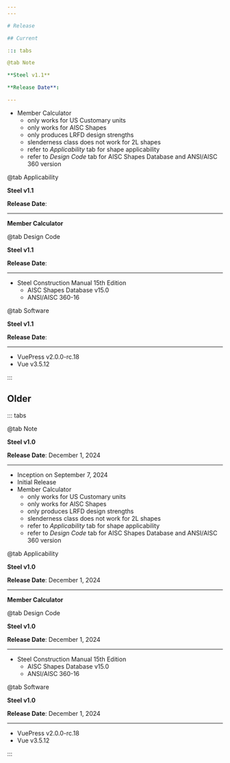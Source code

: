 ```yaml
---
---

# Release

## Current

::: tabs

@tab Note

**Steel v1.1**

**Release Date**: 

---
```


- Member Calculator
  - only works for US Customary units
  - only works for AISC Shapes
  - only produces LRFD design strengths
  - slenderness class does not work for 2L shapes
  - refer to *Applicability* tab for shape applicability
  - refer to *Design Code* tab for AISC Shapes Database and ANSI/AISC 360 version

@tab Applicability

**Steel v1.1**

**Release Date**: 

---

**Member Calculator**

<steel-applicability-v1-1 />

@tab Design Code

**Steel v1.1**

**Release Date**: 

---

- Steel Construction Manual 15th Edition
  - AISC Shapes Database v15.0
  - ANSI/AISC 360-16

@tab Software

**Steel v1.1**

**Release Date**: 

---

- VuePress v2.0.0-rc.18
- Vue v3.5.12

:::


## Older

::: tabs

@tab Note

**Steel v1.0**

**Release Date**: December 1, 2024

---

- Inception on September 7, 2024
- Initial Release
- Member Calculator
  - only works for US Customary units
  - only works for AISC Shapes
  - only produces LRFD design strengths
  - slenderness class does not work for 2L shapes
  - refer to *Applicability* tab for shape applicability
  - refer to *Design Code* tab for AISC Shapes Database and ANSI/AISC 360 version

@tab Applicability

**Steel v1.0**

**Release Date**: December 1, 2024

---

**Member Calculator**

<steel-applicability-v1-0 />

@tab Design Code

**Steel v1.0**

**Release Date**: December 1, 2024

---

- Steel Construction Manual 15th Edition
  - AISC Shapes Database v15.0
  - ANSI/AISC 360-16

@tab Software

**Steel v1.0**

**Release Date**: December 1, 2024

---

- VuePress v2.0.0-rc.18
- Vue v3.5.12

:::